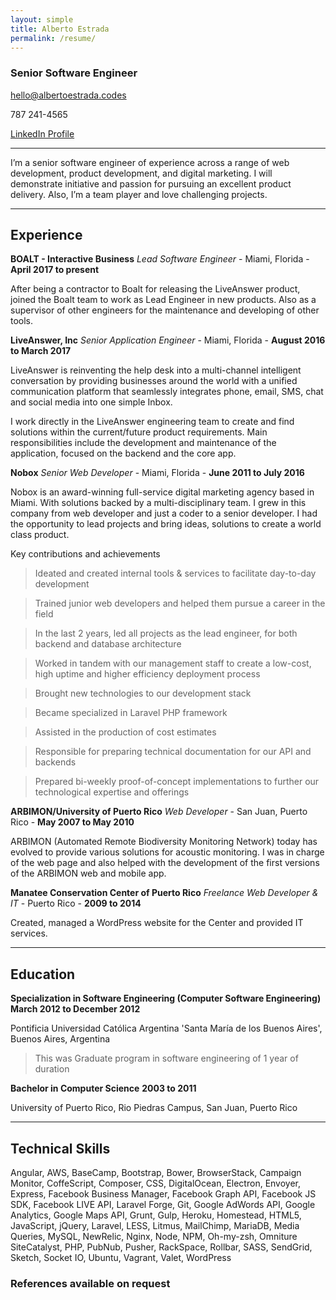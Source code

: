 ```yaml
---
layout: simple
title: Alberto Estrada
permalink: /resume/
---
```


### Senior Software Engineer

hello@albertoestrada.codes

787 241-4565

[LinkedIn Profile](https://www.linkedin.com/in/cyberkiko)


------


I’m a senior software engineer of experience across a range of web development, product development, and digital marketing. I will demonstrate initiative and passion for pursuing an excellent product delivery. Also, I’m a team player and love challenging projects.


------

## Experience


**BOALT - Interactive Business** *Lead Software Engineer* - Miami, Florida - __April 2017 to present__

After being a contractor to Boalt for releasing the LiveAnswer product, joined the Boalt team to work as Lead Engineer in new products. Also as a supervisor of other engineers for the maintenance and developing of other tools. 

**LiveAnswer, Inc** *Senior Application Engineer* - Miami, Florida - __August 2016 to March 2017__

LiveAnswer is reinventing the help desk into a multi-channel intelligent conversation by providing businesses around the world with a unified communication platform that seamlessly integrates phone, email, SMS, chat and social media into one simple Inbox.

I work directly in the LiveAnswer engineering team to create and find solutions within the current/future product requirements. Main responsibilities include the development and maintenance of the application, focused on the backend and the core app.

**Nobox** *Senior Web Developer* - Miami, Florida - __June 2011 to July 2016__

Nobox is an award-winning full-service digital marketing agency based in Miami. With solutions backed by a multi-disciplinary team. I grew in this company from web developer and just a coder to a senior developer. I had the opportunity to lead projects and bring ideas, solutions to create a world class product.

Key contributions and achievements

> Ideated and created internal tools & services to facilitate day-to-day development

> Trained junior web developers and helped them pursue a career in the field

> In the last 2 years, led all projects as the lead engineer, for both backend and database architecture

> Worked in tandem with our management staff to create a low-cost, high uptime and higher efficiency deployment process

> Brought new technologies to our development stack

> Became specialized in Laravel PHP framework

> Assisted in the production of cost estimates

> Responsible for preparing technical documentation for our API and backends

> Prepared bi-weekly proof-of-concept implementations to further our technological expertise and offerings




**ARBIMON/University of Puerto Rico** *Web Developer* - San Juan, Puerto Rico - __May 2007 to May 2010__

ARBIMON (Automated Remote Biodiversity Monitoring Network) today has evolved to provide various solutions for acoustic monitoring. I was in charge of the web page and also helped with the development of the first versions of the ARBIMON web and mobile app.

**Manatee Conservation Center of Puerto Rico** *Freelance Web Developer & IT* - Puerto Rico - __2009 to 2014__

Created, managed a WordPress website for the Center and provided IT services.


------

## Education

**Specialization in Software Engineering (Computer Software Engineering)** __March 2012 to December 2012__

Pontificia Universidad Católica Argentina 'Santa María de los Buenos Aires', Buenos Aires, Argentina

> This was Graduate program in software engineering of 1 year of duration

**Bachelor in Computer Science** __2003 to 2011__

University of Puerto Rico, Rio Piedras Campus, San Juan, Puerto Rico


------

## Technical Skills
Angular, AWS, BaseCamp, Bootstrap, Bower, BrowserStack, Campaign Monitor, CoffeScript, Composer, CSS, DigitalOcean, Electron, Envoyer, Express, Facebook Business Manager, Facebook Graph API, Facebook JS SDK, Facebook LIVE API, Laravel Forge, Git, Google AdWords API, Google Analytics, Google Maps API, Grunt, Gulp, Heroku, Homestead, HTML5, JavaScript, jQuery, Laravel, LESS, Litmus, MailChimp, MariaDB, Media Queries, MySQL, NewRelic, Nginx, Node, NPM, Oh-my-zsh, Omniture SiteCatalyst, PHP, PubNub, Pusher, RackSpace, Rollbar, SASS, SendGrid, Sketch, Socket IO, Ubuntu, Vagrant, Valet, WordPress

### References available on request
